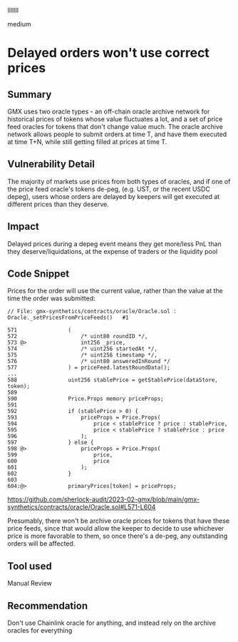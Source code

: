 IllIllI

medium

# Delayed orders won't use correct prices

## Summary

GMX uses two oracle types - an off-chain oracle archive network for historical prices of tokens whose value fluctuates a lot, and a set of price feed oracles for tokens that don't change value much. The oracle archive network allows people to submit orders at time T, and have them executed at time T+N, while still getting filled at prices at time T.


## Vulnerability Detail

The majority of markets use prices from both types of oracles, and if one of the price feed oracle's tokens de-peg, (e.g. UST, or the recent USDC depeg), users whose orders are delayed by keepers will get executed at different prices than they deserve.


## Impact

Delayed prices during a depeg event means they get more/less PnL than they deserve/liquidations, at the expense of traders or the liquidity pool


## Code Snippet

Prices for the order will use the current value, rather than the value at the time the order was submitted:
```solidity
// File: gmx-synthetics/contracts/oracle/Oracle.sol : Oracle._setPricesFromPriceFeeds()   #1

571                (
572                    /* uint80 roundID */,
573 @>                 int256 _price,
574                    /* uint256 startedAt */,
575                    /* uint256 timestamp */,
576                    /* uint80 answeredInRound */
577                ) = priceFeed.latestRoundData();
...
588                uint256 stablePrice = getStablePrice(dataStore, token);
589    
590                Price.Props memory priceProps;
591    
592                if (stablePrice > 0) {
593                    priceProps = Price.Props(
594                        price < stablePrice ? price : stablePrice,
595                        price < stablePrice ? stablePrice : price
596                    );
597                } else {
598 @>                 priceProps = Price.Props(
599                        price,
600                        price
601                    );
602                }
603    
604:@>             primaryPrices[token] = priceProps;
```
https://github.com/sherlock-audit/2023-02-gmx/blob/main/gmx-synthetics/contracts/oracle/Oracle.sol#L571-L604

Presumably, there won't be archive oracle prices for tokens that have these price feeds, since that would allow the keeper to decide to use whichever price is more favorable to them, so once there's a de-peg, any outstanding orders will be affected.


## Tool used

Manual Review


## Recommendation

Don't use Chainlink oracle for anything, and instead rely on the archive oracles for everything

